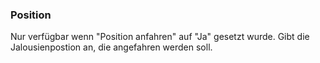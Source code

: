 ﻿### Position

Nur verfügbar wenn "Position anfahren" auf "Ja" gesetzt wurde.
Gibt die Jalousienpostion an, die angefahren werden soll.

